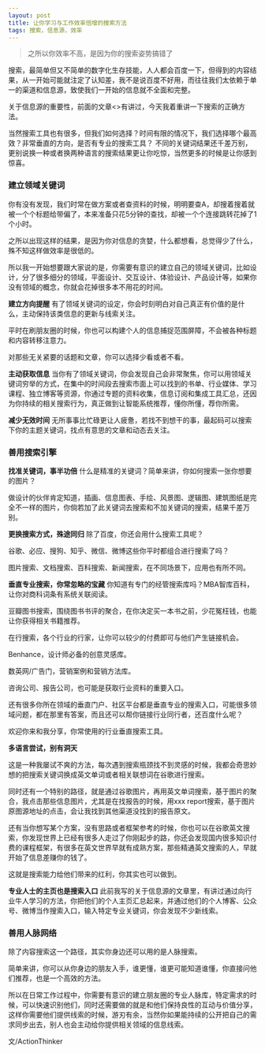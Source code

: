 ```yaml
---
layout: post
title: 让你学习与工作效率倍增的搜索方法
tags: 搜索，信息源，效率
---
```


> 之所以你效率不高，是因为你的搜索姿势搞错了

搜索，最简单但又不简单的数字化生存技能，人人都会百度一下，但得到的内容结果，从一开始可能就注定了认知差，我不是说百度不好用，而往往我们太依赖于单一的渠道和信息源，致使我们一开始的信息就不全面和完整。

关于信息源的重要性，前面的文章<>有讲过，今天我着重讲一下搜索的正确方法。

当然搜索工具也有很多，但我们如何选择？时间有限的情况下，我们选择哪个最高效？非常垂直的方向，是否有专业的搜索工具？
不同的关键词结果还千差万别，更别说换一种或者换两种语言的搜索结果更让你吃惊，当然更多的时候是让你感到惊喜。

### 建立领域关键词

你有没有发现，我们时常在做方案或者查资料的时候，明明要查A，却搜着搜着就被一个个标题给带偏了，本来准备只花5分钟的查找，却被一个个连接跳转花掉了1个小时。

之所以出现这样的结果，是因为你对信息的贪婪，什么都想看，总觉得少了什么，殊不知这样做效率是很低的。

所以我一开始想要跟大家说的是，你需要有意识的建立自己的领域关键词，比如设计，分了很多细分的领域，平面设计、交互设计、体验设计、产品设计等，如果你没有领域的概念，你就会花掉很多本不用花的时间。

**建立方向提醒**
有了领域关键词的设定，你会时刻明白对自己真正有价值的是什么，主动保持该类信息的更新与线索关注。

平时在刷朋友圈的时候，你也可以构建个人的信息捕捉范围屏障，不会被各种标题和内容转移注意力。

对那些无关紧要的话题和文章，你可以选择少看或者不看。

**主动获取信息**
当你有了领域关键词，你会发现自己会非常聚焦，你可以用领域关键词穷举的方式，在集中的时间段去搜索市面上可以找到的书单、行业媒体、学习课程、独立博客等资源，你通过专题的资料收集，信息订阅和集成工具汇总，还因为你持续的相关搜索行为，真正做到让智能系统推荐，懂你所懂，荐你所需。

**减少无效时间**
无所事事比忙碌更让人疲惫，若找不到想干的事，最起码可以搜索下你的主题关键词，找点有意思的文章和动态去关注。


### 善用搜索引擎
**找准关键词，事半功倍**
什么是精准的关键词？简单来讲，你如何搜索一张你想要的图片？

做设计的伙伴肯定知道，插画、信息图表、手绘、风景图、逻辑图、建筑图纸是完全不一样的图片，你倘若加了此关键词去搜索和不加关键词的搜索，结果千差万别。

**更换搜索方式，殊途同归**
除了百度，你还会用什么搜索工具呢？

谷歌、必应、搜狗、知乎、微信、微博这些你平时都组合进行搜索了吗？

图片搜索、文档搜索、百科搜索、新闻搜索，在不同场景下，应用也有所不同。

**垂直专业搜索，你常忽略的宝藏**
你知道有专门的经管搜索库吗？MBA智库百科，让你对商科词条有系统关联阅读。

豆瓣图书搜索，围绕图书书评的聚合，在你决定买一本书之前，少花冤枉钱，也能让你获得相关书籍推荐。

在行搜索，各个行业的行家，让你可以较少的付费即可与他们产生链接机会。

Benhance，设计师必备的创意灵感库。

数英网/广告门，营销案例和营销方法库。

咨询公司、报告公司，也可能是获取行业资料的重要入口。

还有很多你所在领域的垂直门户、社区平台都是垂直专业的搜索入口，可能很多领域问题，都在那里有答案，而且还可以帮你链接行业同行者，还百度什么呢？ 

欢迎你来和我分享，你常使用的行业垂直搜索工具。

**多语言尝试，别有洞天**

这是一种我屡试不爽的方法，每次遇到搜索瓶颈找不到灵感的时候，我都会奇思妙想的把搜索关键词换成英文单词或者相关联想词在谷歌进行搜索。

同时还有一个特别的路径，就是通过谷歌图片，再用英文单词搜索，基于图片的聚合，我点击那些信息图片，尤其是在找报告的时候，用xxx report搜索，基于图片原图源地址的点击，会让我找到其他渠道没找到的报告原文。

还有当你想写某个方案，没有思路或者框架参考的时候，你也可以在谷歌英文搜索，你发现世界上已经有很多人走过了你刚起步的路，你还会发现国内很多知识付费的课程框架，有很多在英文世界早就有成熟方案，那些精通英文搜索的人，早就开始了信息差赚你的钱了。

这就是搜索能力给他们带来的红利，你其实也可以做到。

**专业人士的主页也是搜索入口**
此前我写的关于信息源的文章里，有讲过通过向行业牛人学习的方法，你把他们的个人主页汇总起来，并通过他们的个人博客、公众号、微博当作搜索入口，输入特定专业关键词，你会发现不少新线索。

### 善用人脉网络
除了内容搜索这一个路径，其实你身边还可以用的是人脉搜索。

简单来讲，你可以从你身边的朋友入手，谁更懂，谁更可能知道谁懂，你直接问他们推荐，也是一个高效的方法。

所以在日常工作过程中，你需要有意识的建立朋友圈的专业人脉库，特定需求的时候，可以快速识别他们，同时还需要做的就是和他们保持良性的互动与价值分享，这样你需要他们提供线索的时候，游刃有余，当然你如果能持续的公开把自己的需求同步出去，别人也会主动给你提供相关领域的信息线索。


文/ActionThinker

